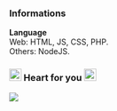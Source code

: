### Informations
**Language** <br>
Web: HTML, JS, CSS, PHP. <br>
Others: NodeJS.
### <a href="#"><img src="https://github.com/newlynameds/newlynameds/blob/master/images/crystal.green.png?raw=true" width="22px"></a> Heart for you <a href="#"><img src="https://github.com/newlynameds/newlynameds/blob/master/images/crystal.red.png?raw=true" width="22px"></a>
<a href="https://allmylinks.com/newly" target="_blank"><img src="https://discord.c99.nl/widget/theme-2/637228770541043733.png"></a>
